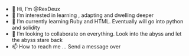 - 👋 Hi, I’m @RexDeux
- 👀 I’m interested in learning , adapting and dwelling deeper
- 🌱 I’m currently learning Ruby and HTML. Eventually will go into python and solidity
- 💞️ I’m looking to collaborate on everything. Look into the abyss and let the abyss stare back
- 📫 How to reach me ... Send a message over


<!---
RexDeux/RexDeux is a ✨ special ✨ repository because its `README.md` (this file) appears on your GitHub profile.
You can click the Preview link to take a look at your changes.
--->
